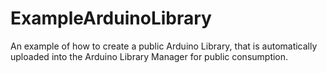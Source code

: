 # ExampleArduinoLibrary
An example of how to create a public Arduino Library, that is automatically uploaded into the Arduino Library Manager for public consumption.
